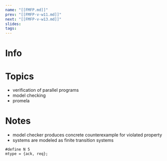 ```yaml
---
name: "[[FMFP.md]]"
prev: "[[FMFP-v-w11.md]]"
next: "[[FMFP-v-w13.md]]"
slides: 
tags: 
---
```



# Info


# Topics
- verification of parallel programs
- model checking
- promela

# Notes
- model checker produces concrete counterexample for violated property
- systems are modeled as finite transition systems
```spin
#define N 5
mtype = {ack, req};
```
